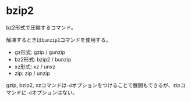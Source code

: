 # bzip2

bz2形式で圧縮するコマンド。

解凍するときは`bunzip2`コマンドを使用する。

- gz形式: gzip / gunzip
- bz2形式: bzip2 / bunzip
- xz形式: xz / unxz
- zip: zip / unzip

gzip, bzip2, xzコマンドは`-d`オプションをつけることで展開もできるが、zipコマンドに`-d`オプションはない。

